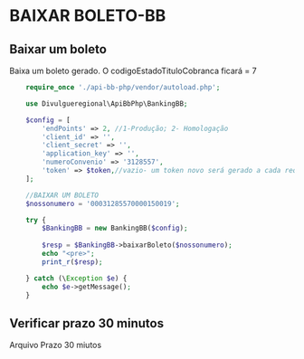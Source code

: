 # BAIXAR BOLETO-BB

## Baixar um boleto
Baixa um boleto gerado. O codigoEstadoTituloCobranca ficará = 7

```php
    require_once './api-bb-php/vendor/autoload.php';

    use Divulgueregional\ApiBbPhp\BankingBB;

    $config = [
        'endPoints' => 2, //1-Produção; 2- Homologação
        'client_id' => '',
        'client_secret' => '',
        'application_key' => '',
        'numeroConvenio' => '3128557',
        'token' => $token,//vazio- um token novo será gerado a cada requisição;
    ];

    //BAIXAR UM BOLETO
    $nossonumero = '00031285570000150019';

    try {
        $BankingBB = new BankingBB($config);
        
        $resp = $BankingBB->baixarBoleto($nossonumero);
        echo "<pre>";
        print_r($resp);

    } catch (\Exception $e) {
        echo $e->getMessage();
    }  
```


## Verificar prazo 30 minutos
Arquivo Prazo 30 miutos<br>